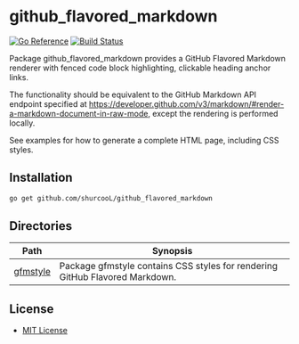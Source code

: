 github_flavored_markdown
========================

[![Go Reference](https://pkg.go.dev/badge/github.com/shurcooL/github_flavored_markdown.svg)](https://pkg.go.dev/github.com/shurcooL/github_flavored_markdown)
[![Build Status](https://travis-ci.org/shurcooL/github_flavored_markdown.svg?branch=master)](https://travis-ci.org/shurcooL/github_flavored_markdown)

Package github_flavored_markdown provides a GitHub Flavored Markdown renderer
with fenced code block highlighting, clickable heading anchor links.

The functionality should be equivalent to the GitHub Markdown API endpoint specified at
https://developer.github.com/v3/markdown/#render-a-markdown-document-in-raw-mode, except
the rendering is performed locally.

See examples for how to generate a complete HTML page, including CSS styles.

Installation
------------

```bash
go get github.com/shurcooL/github_flavored_markdown
```

Directories
-----------

| Path                                                                                 | Synopsis                                                                     |
|--------------------------------------------------------------------------------------|------------------------------------------------------------------------------|
| [gfmstyle](https://pkg.go.dev/github.com/shurcooL/github_flavored_markdown/gfmstyle) | Package gfmstyle contains CSS styles for rendering GitHub Flavored Markdown. |

License
-------

-	[MIT License](LICENSE)
